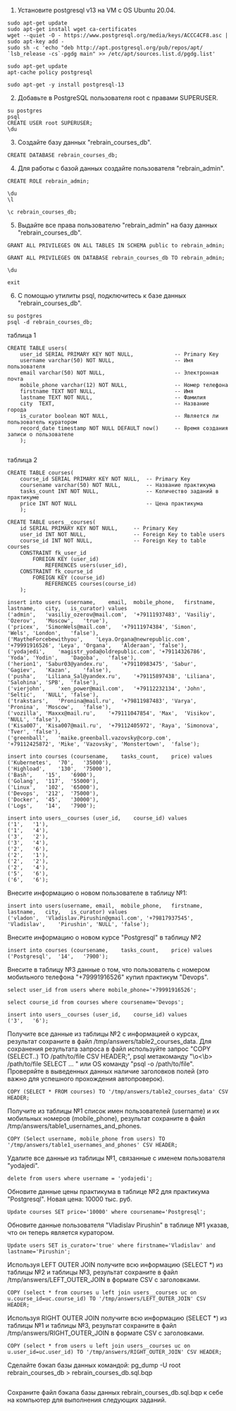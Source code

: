 1. Установите postgresql v13 на VM c OS Ubuntu 20.04.

```
sudo apt-get update
sudo apt-get install wget ca-certificates
wget --quiet -O - https://www.postgresql.org/media/keys/ACCC4CF8.asc | sudo apt-key add -
sudo sh -c 'echo "deb http://apt.postgresql.org/pub/repos/apt/ `lsb_release -cs`-pgdg main" >> /etc/apt/sources.list.d/pgdg.list'

```

```
sudo apt-get update
apt-cache policy postgresql

```
```
sudo apt-get -y install postgresql-13
```


2. Добавьте в PostgreSQL пользователя root c правами SUPERUSER.

```
su postgres
psql
CREATE USER root SUPERUSER;
\du
```


3. Создайте базу данных "rebrain_courses_db".

```
CREATE DATABASE rebrain_courses_db;
```

4. Для работы с базой данных создайте пользователя "rebrain_admin".
```
CREATE ROLE rebrain_admin;
```
```
\du
\l
```


```
\c rebrain_courses_db;
```

5. Выдайте все права пользователю "rebrain_admin" на базу данных "rebrain_courses_db".

```
GRANT ALL PRIVILEGES ON ALL TABLES IN SCHEMA public to rebrain_admin;
```
```
GRANT ALL PRIVILEGES ON DATABASE rebrain_courses_db TO rebrain_admin;
```

```
\du
```

```
exit
```

6. C помощью утилиты psql, подключитесь к базе данных "rebrain_courses_db".


```
su postgres
psql -d rebrain_courses_db;

```



таблица 1
```
CREATE TABLE users(
    user_id SERIAL PRIMARY KEY NOT NULL,             -- Primary Key
    username varchar(50) NOT NULL,                   -- Имя пользователя
    email varchar(50) NOT NULL,                      -- Электронная почта
    mobile_phone varchar(12) NOT NULL,               -- Номер телефона
    firstname TEXT NOT NULL,                         -- Имя
    lastname TEXT NOT NULL,                          -- Фамилия
    city  TEXT,                                      -- Название города
    is_curator boolean NOT NULL,                     -- Является ли пользователь куратором
    record_date timestamp NOT NULL DEFAULT now()     -- Время создания записи о пользователе
    );
	
```
таблица 2
```
CREATE TABLE courses(
    course_id SERIAL PRIMARY KEY NOT NULL,  -- Primary Key
    coursename varchar(50) NOT NULL,        -- Название практикума
    tasks_count INT NOT NULL,               -- Количество заданий в практикуме
    price INT NOT NULL                      -- Цена практикума
    );
```

```
CREATE TABLE users__courses(
    id SERIAL PRIMARY KEY NOT NULL,     -- Primary Key
    user_id INT NOT NULL,               -- Foreign Key to table users 
    course_id INT NOT NULL,             -- Foreign Key to table courses 
    CONSTRAINT fk_user_id
        FOREIGN KEY (user_id) 
            REFERENCES users(user_id),
    CONSTRAINT fk_course_id
        FOREIGN KEY (course_id) 
            REFERENCES courses(course_id)
    );
```






```
insert into users (username,	email,	mobile_phone,	firstname,	lastname,	city,	is_curator) values 
('admin',	'vasiliy_ozerov@mail.com',	'+79111937483',	'Vasiliy',	'Ozerov',	'Moscow',	'true'),
('pricex',	'SimonWels@mail.com',	'+79111974384',	'Simon',	'Wels',	'London',	'false'),
('MaytheForcebewithyou',	'Leya.Organa@newrepublic.com',	'+79991916526',	'Leya',	'Organa',	'Alderaan',	'false'),
('yodajedi',	'magistr_yoda@oldrepublic.com',	'+79114326786',	'Yoda',	'Yodin',	'Dagoba',	'false'),
('herion1',	'Sabur03@yandex.ru',	'+79110983475',	'Sabur',	'Gagiev',	'Kazan',	'false'),
('pusha',	'Liliana_Sal@yandex.ru',	'+79115897438',	'Liliana',	'Salohina',	'SPB',	'false'),
('vierjohn',	'xen_power@mail.com',	'+79112232134',	'John',	'Seltic',	'NULL',	'false'),
('trakstars',	'Pronina@mail.ru',	'+79811987483',	'Varya',	'Pronina',	'Moscow',	'false'),
('vozilla',	'Maxxx@mail.ru',	'+79111047854',	'Max',	'Visikov',	'NULL',	'false'),
('Kisa007',	'Kisa007@mail.ru',	'+79112405972',	'Raya',	'Simonova',	'Tver',	'false'),
('greenball',	'maike.greenball.vazovsky@corp.com',	'+79112425872',	'Mike',	'Vazovsky',	'Monstertown',	'false');
```





```
insert into courses (coursename,	tasks_count,	price) values
('Kubernetes',	'70',	'35000'),
('Highload',	'130',	'75000'),
('Bash',	'15',	'6900'),
('Golang',	'117',	'55000'),
('Linux',	'102',	'65000'),
('Devops',	'212',	'75000'),
('Docker',	'45',	'30000'),
('Logs',	'14',	'7900');
```

```
insert into users__courses (user_id,	course_id) values
('1',	'1'),
('1',	'4'),
('3',	'2'),
('3',	'4'),
('2',	'6'),
('2',	'1'),
('2',	'2'),
('2',	'4'),
('5',	'6'),
('6',	'6');

```



Внесите информацию о новом пользователе в таблицу №1:
```
insert into users(username,	email,	mobile_phone,	firstname,	lastname,	city,	is_curator) values
('vladon',	'Vladislav.Pirushin@gmail.com',	'+79817937545',	'Vladislav',	'Pirushin',	'NULL',	'false');
```

Внесите информацию о новом курсе "Postgresql" в таблицу №2
```
insert into courses (coursename,	tasks_count,	price) values 
('Postgresql',	'14',	'7900');
```

Внесите в таблицу №3 данные о том, что пользователь c номером мобильного телефона "+79991916526" купил практикум "Devops".
```
select user_id from users where mobile_phone='+79991916526';
```
```
select course_id from courses where coursename='Devops';
```

```
insert into users__courses (user_id,	course_id) values
('3',	'6');
```

Получите все данные из таблицы №2 c информацией о курсах, результат сохраните в файл /tmp/answers/table2_courses_data. Для сохранения результата запроса в файл используйте запрос "COPY (SELECT..) TO /path/to/file CSV HEADER;", psql метакоманду "\o<\b> /path/to/file SELECT ... " или OS команду "psql -o /path/to/file". Проверяйте в выведенных данных наличие заголовков полей (это важно для успешного прохождения автопроверок).


```
COPY (SELECT * FROM courses) TO '/tmp/answers/table2_courses_data' CSV HEADER;
```

Получите из таблицы №1 список имен пользователей (username) и их мобильных номеров (mobile_phone), результат сохраните в файл /tmp/answers/table1_usernames_and_phones.

```
COPY (Select username, mobile_phone from users) TO '/tmp/answers/table1_usernames_and_phones' CSV HEADER;
```


Удалите все данные из таблицы №1, связанные с именем пользователя "yodajedi".
```
delete from users where username = 'yodajedi';
```


Обновите данные цены практикума в таблице №2 для практикума "Postgresql". Новая цена: 10000 тыс. руб.
```
Update courses SET price='10000' where coursename='Postgresql';
```

Обновите данные пользователя "Vladislav Pirushin" в таблице №1 указав, что он теперь является куратором.
```
Update users SET is_curator='true' where firstname='Vladislav' and lastname='Pirushin';
```

Используя LEFT OUTER JOIN получите всю информацию (SELECT *) из таблицы №2 и таблицы №3, результат сохраните в файл /tmp/answers/LEFT_OUTER_JOIN в формате CSV с заголовками.

```
COPY (select * from courses u left join users__courses uc on u.course_id=uc.course_id) TO '/tmp/answers/LEFT_OUTER_JOIN' CSV HEADER;
```


Используя RIGHT OUTER JOIN получите всю информацию (SELECT *) из таблицы №1 и таблицы №3, результат сохраните в файл /tmp/answers/RIGHT_OUTER_JOIN в формате CSV с заголовками.

```
COPY (select * from users u left join users__courses uc on u.user_id=uc.user_id) TO '/tmp/answers/RIGHT_OUTER_JOIN' CSV HEADER;
```


Сделайте бэкап базы данных командой: pg_dump -U root rebrain_courses_db > rebrain_courses_db.sql.bqp

```

```

Сохраните файл бэкапа базы данных rebrain_courses_db.sql.bqp к себе на компьютер для выполнения следующих заданий.
